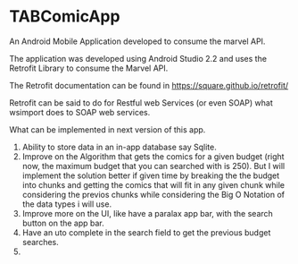 # TABComicApp

An Android Mobile Application developed to consume the marvel API.

The application was developed using Android Studio 2.2 and uses the Retrofit Library to consume the Marvel API.

The Retrofit documentation can be found in https://square.github.io/retrofit/

Retrofit can be said to do for Restful web Services (or even SOAP) what wsimport does to SOAP web services.

What can be implemented in next version of this app.

1. Ability to store data in an in-app database say Sqlite.
2. Improve on the Algorithm that gets the comics for a given budget 
(right now, the maximum budget that you can searched with is 250).
But I will implement the solution better if given time by breaking the the
budget into chunks and getting the comics that will fit in any given 
chunk while considering the previos chunks while considering the Big O Notation 
of the data types i will use.
3. Improve more on the UI, like have a paralax app bar, with the search button on the app bar.
4. Have an uto complete in the search field to get the previous budget searches.
5. 
